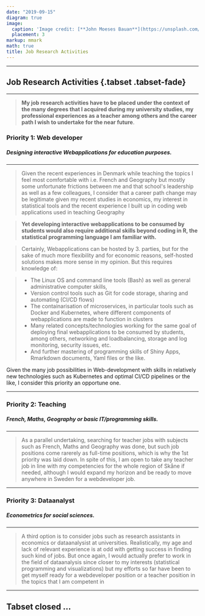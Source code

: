 ```yaml
---
date: "2019-09-15"
diagram: true
image:
  caption: 'Image credit: [**John Moeses Bauan**](https://unsplash.com/photos/OGZtQF8iC0g)'
  placement: 3
markup: mmark
math: true
title: Job Research Activities
---
```


-----

## Job Research Activities {.tabset .tabset-fade}

-----



> **My job research activities have to be placed under the context of the many degrees that I acquired during my university studies, my professional experiences as a teacher among others and the career path I wish to undertake for the near future**. 




### **Priority 1: Web developer** 

##### **Designing interactive Webapplications for education purposes.**

----


> Given the recent experiences in Denmark while teaching the topics I feel most comfortable with i.e. French and Geography but mostly some unfortunate frictions between me and that school's leadership as well as a few colleagues, I consider that a career path change may be legitimate given my recent studies in economics, my interest in statistical tools and the recent experience I built up in coding web applications used in teaching Geography    



> **Yet developing interactive webapplications to be consumed by students would also require additional skills beyond coding in R, the statistical programming language I am familiar with.**


> Certainly, Webapplications can be hosted by 3. parties, but for the sake of much more flexibility and for economic reasons, self-hosted solutions makes more sense in my opinion. But this requires knowledge of:



> - The Linux OS and command line tools (Bash) as well as general administrative computer skills,
> - Version control tools such as Git for code storage, sharing and automating (CI/CD flows)
> - The containarisation of microservices, in particular tools such as Docker and Kubernetes, where different components of webapplications are made to function in clusters
> - Many related concepts/technologies working for the same goal of deploying final webapplications to be consumed by students, among others, networking and loadbalancing, storage and log monitoring, security issues, etc.
> - And further mastering of programming skills of Shiny Apps, Rmarkdown documents, Yaml files or the like. 



Given the many job possibilities in Web-development with skills in relatively new technologies such as Kubernetes and optimal CI/CD pipelines or the like, I consider this priority an opportune one. 


-----


### **Priority 2: Teaching** 

##### **French, Maths, Geography or basic IT/programming skills.**


-----


> As a parallel undertaking, searching for teacher jobs with subjects such as French, Maths and Geography was done, but such job positions come rarerely as full-time positions, which is why the 1st priority was laid down. In spite of this, I am open to take any teacher job in line with my competencies for the whole region of Skåne if needed, although I would expand my horizon and be ready to move anywhere in Sweden for a webdeveloper job. 


-----


### **Priority 3: Dataanalyst**

##### **Econometrics for social sciences.**


-----


> A third option is to consider jobs such as research assistants in economics or dataanalysist at universities. Realistically, my age and lack of relevant experience is at odd with getting success in finding such kind of jobs. But once again, I would actually prefer to work in the field of dataanalysis since closer to my interests (statistical programming and visualizations) but my efforts so far have been to get myself ready for a webdeveloper position or a teacher position in the topics that I am competent in 

 

-----


## Tabset closed ...